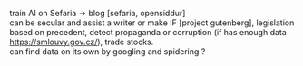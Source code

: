 train AI on Sefaria -> blog [sefaria, opensiddur]<br/>
can be secular and assist a writer or make IF [project gutenberg], legislation based on precedent, detect propaganda or corruption (if has enough data https://smlouvy.gov.cz/), trade stocks.<br/>
can find data on its own by googling and spidering ?
